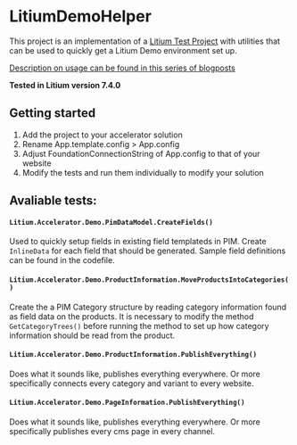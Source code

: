 # LitiumDemoHelper

This project is an implementation of a [Litium Test Project](https://kc.litiumstudio.se/documentation/get-started/setting_up_a_test_project) with utilities that can be used to quickly get a Litium Demo environment set up.

[Description on usage can be found in this series of blogposts](https://leanbyte.tumblr.com/post/170796148634/setting-up-a-litium-customer-demo-part-1-excel)

**Tested in Litium version 7.4.0**

## Getting started

1. Add the project to your accelerator solution
1. Rename App.template.config > App.config
1. Adjust FoundationConnectionString of App.config to that of your website
1. Modify the tests and run them individually to modify your solution

## Avaliable tests:

#### ```Litium.Accelerator.Demo.PimDataModel.CreateFields()```
Used to quickly setup fields in existing field templateds in 
PIM. Create `InlineData` for each field that should be 
generated. Sample field definitions can be found in the codefile.

#### ```Litium.Accelerator.Demo.ProductInformation.MoveProductsIntoCategories()```
Create the a PIM Category structure by reading category information found as field data on the products. It is 
necessary to modify the method `GetCategoryTrees()` before 
running the method to set up how category information should
be read from the product.

#### ```Litium.Accelerator.Demo.ProductInformation.PublishEverything()```
Does what it sounds like, publishes everything everywhere. Or more specifically connects every category and variant to every website.

#### ```Litium.Accelerator.Demo.PageInformation.PublishEverything()```
Does what it sounds like, publishes everything everywhere. Or more specifically publishes every cms page in every channel.
